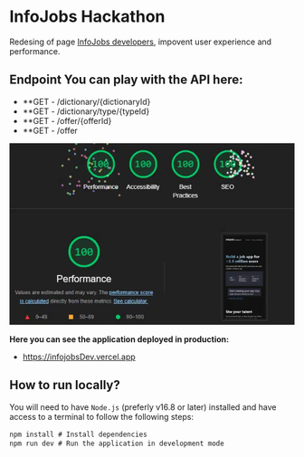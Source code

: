 # InfoJobs Hackathon

Redesing of page [InfoJobs developers](https://developer.infojobs.net/), impovent user experience and performance.

## Endpoint You can play with the API here:
- **GET - /dictionary/{dictionaryId}
- **GET - /dictionary/type/{typeId}
- **GET - /offer/{offerId}
- **GET - /offer

![Alt text](/public/perf.webp)

**Here you can see the application deployed in production:**

- https://infojobsDev.vercel.app

## How to run locally?

You will need to have `Node.js` (preferly v16.8 or later) installed and have access to a terminal to follow
the following steps:

```
npm install # Install dependencies
npm run dev # Run the application in development mode
```
